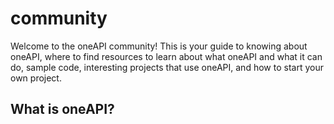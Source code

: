 # community

Welcome to the oneAPI community! This is your guide to knowing about
oneAPI, where to find resources to learn about what oneAPI and what it
can do, sample code, interesting projects that use oneAPI, and how to
start your own project.

## What is oneAPI?



